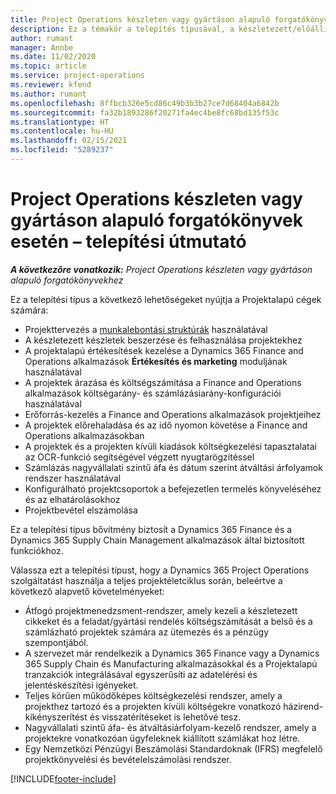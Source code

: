 ```yaml
---
title: Project Operations készleten vagy gyártáson alapuló forgatókönyvek esetén – telepítési útmutató
description: Ez a témakör a telepítés típusával, a készletezett/előállítási forgatókönyvekkel kapcsolatos Project Operations kapcsolatos információkat tartalmaz.
author: rumant
manager: Annbe
ms.date: 11/02/2020
ms.topic: article
ms.service: project-operations
ms.reviewer: kfend
ms.author: rumant
ms.openlocfilehash: 8ffbcb326e5cd86c49b3b3b27ce7d68404a6842b
ms.sourcegitcommit: fa32b1893286f20271fa4ec4be8fc68bd135f53c
ms.translationtype: HT
ms.contentlocale: hu-HU
ms.lasthandoff: 02/15/2021
ms.locfileid: "5289237"
---
```

# <a name="project-operations-for-stockedproduction-based-scenarios-deployment-overview"></a>Project Operations készleten vagy gyártáson alapuló forgatókönyvek esetén – telepítési útmutató

_**A következőre vonatkozik:** Project Operations készleten vagy gyártáson alapuló forgatókönyvekhez_


Ez a telepítési típus a következő lehetőségeket nyújtja a Projektalapú cégek számára:

- Projekttervezés a [munkalebontási struktúrák](work-breakdown-structures.md) használatával
- A készletezett készletek beszerzése és felhasználása projektekhez
- A projektalapú értékesítések kezelése a Dynamics 365 Finance and Operations alkalmazások **Értékesítés és marketing** moduljának használatával
- A projektek árazása és költségszámítása a Finance and Operations alkalmazások költségarány- és számlázásiarány-konfigurációi használatával
- Erőforrás-kezelés a Finance and Operations alkalmazások projektjeihez
- A projektek előrehaladása és az idő nyomon követése a Finance and Operations alkalmazásokban
- A projektek és a projekten kívüli kiadások költségkezelési tapasztalatai az OCR-funkció segítségével végzett nyugtarögzítéssel
- Számlázás nagyvállalati szintű áfa és dátum szerint átváltási árfolyamok rendszer használatával
- Konfigurálható projektcsoportok a befejezetlen termelés könyveléséhez és az elhatárolásokhoz
- Projektbevétel elszámolása

Ez a telepítési típus bővítmény biztosít a Dynamics 365 Finance és a Dynamics 365 Supply Chain Management alkalmazások által biztosított funkciókhoz.

Válassza ezt a telepítési típust, hogy a Dynamics 365 Project Operations szolgáltatást használja a teljes projektéletciklus során, beleértve a következő alapvető követelményeket:

- Átfogó projektmenedzsment-rendszer, amely kezeli a készletezett cikkeket és a feladat/gyártási rendelés költségszámítását a belső és a számlázható projektek számára az ütemezés és a pénzügy szempontjából.
- A szervezet már rendelkezik a Dynamics 365 Finance vagy a Dynamics 365 Supply Chain és Manufacturing alkalmazásokkal és a Projektalapú tranzakciók integrálásával egyszerűsíti az adatelérési és jelentéskészítési igényeket.
- Teljes körűen működőképes költségkezelési rendszer, amely a projekthez tartozó és a projekten kívüli költségekre vonatkozó házirend-kikényszerítést és visszatérítéseket is lehetővé tesz.
- Nagyvállalati szintű áfa- és átváltásiárfolyam-kezelő rendszer, amely a projektekre vonatkozóan ügyfeleknek kiállított számlákat hoz létre.
- Egy Nemzetközi Pénzügyi Beszámolási Standardoknak (IFRS) megfelelő projektkönyvelési és bevételelszámolási rendszer.



[!INCLUDE[footer-include](../includes/footer-banner.md)]